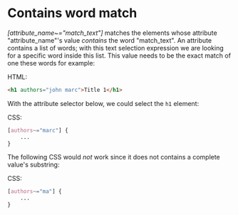 
# Contains word match

_[attribute_name~="match_text"]_ matches the elements whose attribute "attribute_name"'s value *contains* the word "match_text". An attribute contains a list of words; with this text selection expression we are looking for a specific word inside this list. This value needs to be the exact match of one these words for example:

HTML:

``` html
<h1 authors="john marc">Title 1</h1>
```

With the attribute selector below, we could select the `h1` element:

CSS:

``` css
[authors~="marc"] {
    ...
}
```

The following CSS would *not* work since it does not contains a complete value's substring: 

CSS:

``` css
[authors~="ma"] {
    ...
}
```